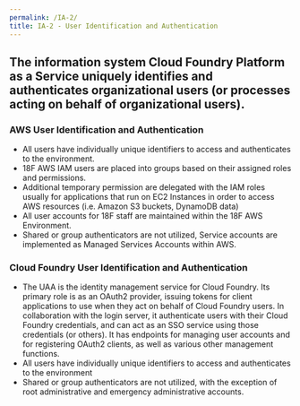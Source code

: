 ```yaml
---
permalink: /IA-2/
title: IA-2 - User Identification and Authentication
---
```

## The information system Cloud Foundry Platform as a Service uniquely identifies and authenticates organizational users (or processes acting on behalf of organizational users).
### AWS User Identification and Authentication  
* All users have individually unique identifiers to access and authenticates to the environment.  
* 18F AWS IAM users are placed into groups based on their assigned roles and permissions.  
* Additional temporary permission are delegated with the IAM roles usually for applications that run on EC2 Instances in order to access AWS resources (i.e. Amazon S3 buckets, DynamoDB data)  
* All user accounts for 18F staff are maintained within the 18F AWS Environment.  
* Shared or group authenticators are not utilized, Service accounts are implemented as Managed Services Accounts within AWS.  
  
### Cloud Foundry User Identification and Authentication  
* The UAA is the identity management service for Cloud Foundry. Its primary role is as an OAuth2 provider, issuing tokens for client applications to use when they act on behalf of Cloud Foundry users. In collaboration with the login server, it authenticate users with their Cloud Foundry credentials, and can act as an SSO service using those credentials (or others). It has endpoints for managing user accounts and for registering OAuth2 clients, as well as various other management functions.  
* All users have individually unique identifiers to access and authenticates to the environment  
* Shared or group authenticators are not utilized, with the exception of root administrative and emergency administrative accounts.  
  
